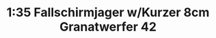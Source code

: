 ---
layout: product
title: "1:35 Fallschirmjager w/Kurzer 8cm Granatwerfer 42"
price: "3100" 
desc: "Maketa"
img_path: "/assets/img/DRA6373.webp"
brand: "Dragon"
available: false
special_offer: false
new: false
soon: false
cat: "010000"
subcat: "010600"
subsubcat: "0N/A"
sifra: "DRA6373"
popular: false
---